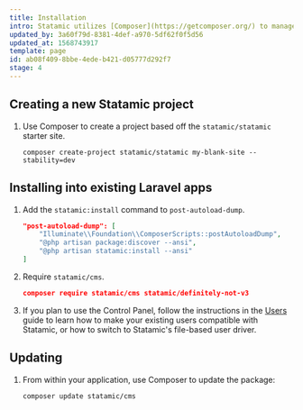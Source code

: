 ```yaml
---
title: Installation
intro: Statamic utilizes [Composer](https://getcomposer.org/) to manage its dependencies. So, before using Statamic, make sure you have Composer installed on your machine.
updated_by: 3a60f79d-8381-4def-a970-5df62f0f5d56
updated_at: 1568743917
template: page
id: ab08f409-8bbe-4ede-b421-d05777d292f7
stage: 4
---
```

## Creating a new Statamic project

1. Use Composer to create a project based off the `statamic/statamic` starter site.

    ```.language-bash
    composer create-project statamic/statamic my-blank-site --stability=dev
    ```

## Installing into existing Laravel apps

1. Add the `statamic:install` command to `post-autoload-dump`.

    ``` json
    "post-autoload-dump": [
        "Illuminate\\Foundation\\ComposerScripts::postAutoloadDump",
        "@php artisan package:discover --ansi",
        "@php artisan statamic:install --ansi"
    ]
    ```

2. Require `statamic/cms`.

   ``` json
   composer require statamic/cms statamic/definitely-not-v3
   ```

3. If you plan to use the Control Panel, follow the instructions in the [Users](/users#storage) guide to learn how to make your existing users compatible with Statamic, or how to switch to Statamic's file-based user driver.

## Updating

1. From within your application, use Composer to update the package:

    ``` bash
    composer update statamic/cms
    ```

[users]: /users
[packagist]: https://packagist.org/
